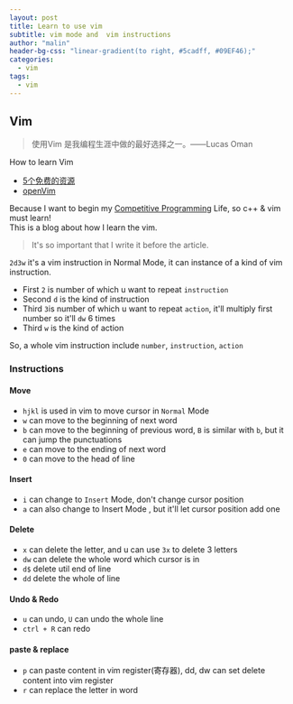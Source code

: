 ```yaml
---
layout: post
title: Learn to use vim
subtitle: vim mode and  vim instructions
author: "malin"
header-bg-css: "linear-gradient(to right, #5cadff, #09EF46);"
categories:
  - vim
tags:
  - vim
---
```


## Vim

> 使用Vim 是我编程生涯中做的最好选择之一。——Lucas Oman

How to learn Vim

- [5个免费的资源](https://zhuanlan.zhihu.com/p/28605653)
- [openVim](https://www.openvim.com/tutorial.html)

Because I want to begin my [Competitive Programming](https://www.youtube.com/watch?v=ueNT-w7Oluw) Life, so c++ & vim must learn!  
This is a blog about how I learn the vim.  

> It's so important that I write it before the article.

`2d3w` it's a vim instruction in Normal Mode, it can instance of a kind of vim instruction.

- First `2` is number of which u want to repeat `instruction`
- Second `d` is the kind of instruction
- Third `3`is number of which u want to repeat `action`, it'll multiply first number so it'll `dw` 6 times
- Third `w` is the kind of action

So, a whole vim instruction include `number`, `instruction`, `action`

### Instructions

#### Move

- `hjkl` is used in vim to move cursor in `Normal` Mode
- `w` can move to the beginning of next word
- `b` can move to the beginning of previous word, `B` is similar with `b`, but it can jump the punctuations
- `e` can move to the ending of next word
- `0` can move to the head of line

#### Insert

- `i` can change to `Insert` Mode, don't change cursor position
- `a` can also change to Insert Mode , but it'll let cursor position add one

#### Delete

- `x` can delete the letter, and u can use `3x` to delete 3 letters
- `dw` can delete the whole word which cursor is in
- `d$` delete util end of line
- `dd` delete the whole of line

#### Undo & Redo

- `u` can undo, `U` can undo the whole line
- `ctrl + R` can redo

#### paste & replace

- `p` can paste content in vim register(寄存器), dd, dw can set delete content into vim register
- `r` can replace the letter in word

